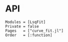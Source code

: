 # API
```@autodocs
Modules = [LsqFit]
Private = false
Pages   = ["curve_fit.jl"]
Order   = [:function]
```
